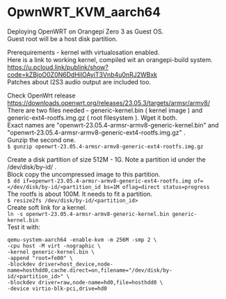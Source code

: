 # OpwnWRT_KVM_aarch64

Deploying OpenWRT on Orangepi Zero 3 as Guest OS.  
  Guest root will be a host disk partition.  

Prerequirements - kernel with virtualosation enabled.  
Here is a link to working kernel, compiled wit an orangepi-build  system.  
https://u.pcloud.link/publink/show?code=kZBjoO0Z0N6DdHilOAyiT3Vnb4u0nRJ2WBxk  
Patches about I2S3 audio output are included too.  



  Check OpenWrt release https://downloads.openwrt.org/releases/23.05.3/targets/armsr/armv8/  
  There are two files needed - generic-kernel.bin ( kernel image ) and  
  generic-ext4-rootfs.img.gz ( root filesystem ). Wget it both.  
  Exact names are "openwrt-23.05.4-armsr-armv8-generic-kernel.bin" and  
  "openwrt-23.05.4-armsr-armv8-generic-ext4-rootfs.img.gz" .  
  Gunzip the second one.  
  ``` $ gunzip openwrt-23.05.4-armsr-armv8-generic-ext4-rootfs.img.gz ```  
  
  Create a disk partition of size 512M - 1G. Note a partition id under the /dev/disk/by-id/ .  
  Block copy the uncompressed image to this partition.  
  ``` $ dd if=openwrt-23.05.4-armsr-armv8-generic-ext4-rootfs.img of=</dev/disk/by-id/<partition_id bs=1M oflag=direct status=progress ```  
  The rootfs is about 100M. It needs to fit a partition.  
  ``` $ resize2fs /dev/disk/by-id/<partition_id> ```  
  Create soft link for a kernel.  
  ``` ln -s openwrt-23.05.4-armsr-armv8-generic-kernel.bin generic-kernel.bin ```  
  Test it with:  
  ```
 qemu-system-aarch64 -enable-kvm -m 256M -smp 2 \
-cpu host -M virt -nographic \
-kernel generic-kernel.bin \
-append "root=fe00" \
-blockdev driver=host_device,node-name=hosthdd0,cache.direct=on,filename="/dev/disk/by-id/<partition_id>" \
-blockdev driver=raw,node-name=hd0,file=hosthdd0 \
-device virtio-blk-pci,drive=hd0
```

